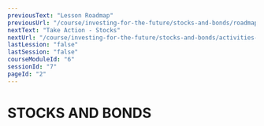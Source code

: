 ```yaml
---
previousText: "Lesson Roadmap"
previousUrl: "/course/investing-for-the-future/stocks-and-bonds/roadmap"
nextText: "Take Action - Stocks"
nextUrl: "/course/investing-for-the-future/stocks-and-bonds/activities-stocks"
lastLession: "false"
lastSession: "false"
courseModuleId: "6"
sessionId: "7"
pageId: "2"
---
```



# STOCKS AND BONDS

<sparkle-video-player src="./animation1/m4l3.mp4" />
